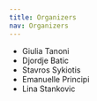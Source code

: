 ```yaml
---
title: Organizers
nav: Organizers
---
```


- Giulia Tanoni
- Djordje Batic
- Stavros Sykiotis
- Emanuelle Principi
- Lina Stankovic